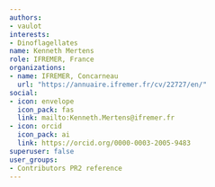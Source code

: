 ```yaml
---
authors:
- vaulot
interests:
- Dinoflagellates
name: Kenneth Mertens
role: IFREMER, France
organizations:
- name: IFREMER, Concarneau
  url: "https://annuaire.ifremer.fr/cv/22727/en/"
social:
- icon: envelope
  icon_pack: fas
  link: mailto:Kenneth.Mertens@ifremer.fr
- icon: orcid
  icon_pack: ai
  link: https://orcid.org/0000-0003-2005-9483
superuser: false
user_groups:
- Contributors PR2 reference
---
```

